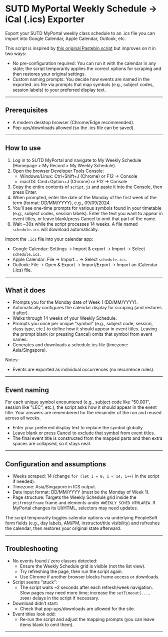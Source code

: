 # SUTD MyPortal Weekly Schedule → iCal (.ics) Exporter

Export your SUTD MyPortal weekly class schedule to an .ics file you can import into Google Calendar, Apple Calendar, Outlook, etc.

This script is inspired by [this original Pastebin script](https://pastebin.com/wSiP2Ljm) but improves on it in two ways:
- No pre-configuration required: You can run it with the calendar in any state; the script temporarily applies the correct options for scraping and then restores your original settings.
- Custom naming prompts: You decide how events are named in the exported .ics file via prompts that map symbols (e.g., subject codes, session labels) to your preferred display text.

---

## Prerequisites

- A modern desktop browser (Chrome/Edge recommended).
- Pop-ups/downloads allowed (so the .ics file can be saved).

---

## How to use

1. Log in to SUTD MyPortal and navigate to My Weekly Schedule (Homepage > My Record > My Weekly Schedule).
2. Open the browser Developer Tools Console:
   - Windows/Linux: Ctrl+Shift+J (Chrome) or F12 → Console
   - macOS: Cmd+Option+J (Chrome) or F12 → Console
3. Copy the entire contents of `script.js` and paste it into the Console, then press Enter.
4. When prompted, enter the date of the Monday of the first week of the term (format: DD/MM/YYYY), e.g., 09/09/2024.
5. You’ll see one-time prompts for various symbols found in your timetable (e.g., subject codes, session labels). Enter the text you want to appear in event titles, or leave blank/press Cancel to omit that part of the name.
6. Wait ~30s while the script processes 14 weeks. A file named `schedule.ics` will download automatically.

Import the `.ics` file into your calendar app:
- Google Calendar: Settings → Import & export → Import → Select `schedule.ics`.
- Apple Calendar: File → Import… → Select `schedule.ics`.
- Outlook: File → Open & Export → Import/Export → Import an iCalendar (.ics) file.

---

## What it does

- Prompts you for the Monday date of Week 1 (DD/MM/YYYY).
- Automatically configures the calendar display for scraping (and restores it after).
- Walks through 14 weeks of your Weekly Schedule.
- Prompts you once per unique “symbol” (e.g., subject code, session, class type, etc.) to define how it should appear in event titles. Leaving the prompt blank (or pressing Cancel) omits that symbol from event names.
- Generates and downloads a schedule.ics file (timezone: Asia/Singapore).

Notes:
- Events are exported as individual occurrences (no recurrence rules).

---

## Event naming

For each unique symbol encountered (e.g., subject code like "50.001", session like "LEC", etc.), the script asks how it should appear in the event title. Your answers are remembered for the remainder of the run and reused across all weeks.

- Enter your preferred display text to replace the symbol globally.
- Leave blank or press Cancel to exclude that symbol from event titles.
- The final event title is constructed from the mapped parts and then extra spaces are collapsed, so it stays neat.

---

## Configuration and assumptions

- Weeks scraped: 14 (change `for (let i = 0; i < 14; i++)` in the script if needed).
- Timezone: Asia/Singapore in ICS output.
- Date input format: DD/MM/YYYY (must be the Monday of Week 1).
- Page structure: Targets the Weekly Schedule grid inside the `ptifrmtgtframe` frame and elements under `#WEEKLY_SCHED_HTMLAREA`. If MyPortal changes its UI/HTML, selectors may need updates.

The script temporarily toggles calendar options via underlying PeopleSoft form fields (e.g., day labels, AM/PM, instructor/title visibility) and refreshes the calendar, then restores your original state afterward.

---

## Troubleshooting

- No events found / zero classes detected:
  - Ensure the Weekly Schedule grid is visible (not the list view).
  - Try refreshing the page, then run the script again.
  - Use Chrome if another browser blocks frame access or downloads.
- Script seems “stuck”:
  - The script waits ~2 seconds after each refresh/week navigation. Slow pages may need more time; increase the `setTimeout(..., 2000)` delays in the script if necessary.
- Download didn’t start:
  - Check that pop-ups/downloads are allowed for the site.
- Event titles look odd:
  - Re-run the script and adjust the mapping prompts (you can leave items blank to omit them).

---
